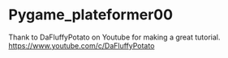 # Pygame_plateformer00

Thank to DaFluffyPotato on Youtube for making a great tutorial.
https://www.youtube.com/c/DaFluffyPotato
